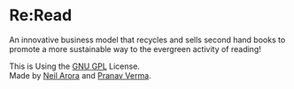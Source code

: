 # Re:Read
An innovative business model that recycles and sells second hand books to promote a more sustainable way to the evergreen activity of reading!

This is Using the [GNU GPL](LICENSE) License. <br>
Made by [Neil Arora](https://github.com/japaneil) and [Pranav Verma](https://github.com/PranavVerma-droid).
